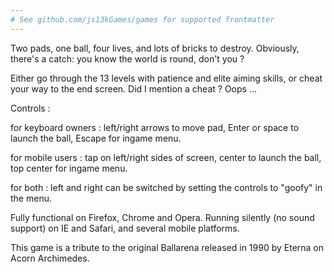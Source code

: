 ```yaml
---
# See github.com/js13kGames/games for supported frontmatter
---
```

Two pads, one ball, four lives, and lots of bricks to destroy. Obviously, there's a catch: you know the world is round, don't you ?

Either go through the 13 levels with patience and elite aiming skills, or cheat your way to the end screen. Did I mention a cheat ? Oops ...

Controls :
for keyboard owners : left/right arrows to move pad, Enter or space to launch the ball, Escape for ingame menu.
for mobile users : tap on left/right sides of screen, center to launch the ball, top center for ingame menu.
for both : left and right can be switched by setting the controls to "goofy" in the menu.

Fully functional on Firefox, Chrome and Opera. Running silently (no sound support) on IE and Safari, and several mobile platforms. 


This game is a tribute to the original Ballarena released in 1990 by Eterna on Acorn Archimedes.